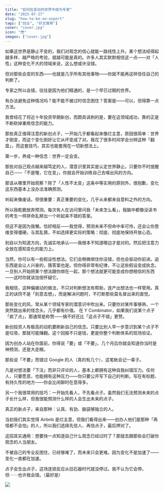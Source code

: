 ```yaml
---
title: "如何在变动的世界中成为专家"
date: "2025-07-27"
slug: "how-to-be-an-expert"
tags: ["创业", "好文推荐"]
cover: "cover.jpg"
icon: "😎"
images: ["cover.jpg"]
---
```

如果这世界是静止不变的，我们对观念的信心就能一路线性上升。某个想法经得起越多样、越严格的考验，就越可能是真的。许多人其实默默相信这一点——对「人性」这种变化不大的领域来说，这么想或许没错。



但对那些会变的东西——也就是几乎所有其他事物——你就不能再这样信任自己的判断了。



专家之所以会错，往往是因为他们精通的，是一个早已过期的世界。



有办法避免这种情况吗？能不能不被过时信念困住？答案是——可以，但得靠一点方法。



我曾经花了将近十年投资早期新创，而颇具讽刺的是，要在这领域成功，靠的正是不断砍掉重练信念的能力。



那些真正值得注意的新创点子，一开始几乎都看起来像烂主意，原因很简单：世界才刚变，而这个变化刚好让它从坏变成了对。我花了很多时间学会分辨这种「翻盘」，而这套技巧，其实也能套用在一切新想法上。



第一步，养成一种信念：世界一定会变。



那些对自己观点越来越笃定的人，潜意识里其实是认定世界静止。只要你不时提醒自己——「不是喔，它在变」，你就会开始训练自己去嗅出风的方向。



那该从哪里开始观察？除了「人性不太变」这条中等实用的原则外，很抱歉，变化这东西基本上没办法准确预测。



听起来像废话，但很重要：真正重要的变化，几乎从来都来自意料之外的方向。



所以我乾脆放弃预测。每次有人在访问里问我「未来怎么看」，我脑中都像没读书的考生一样拼命乱掰出一个听起来不错的答案。



但这不是因为我懒。恰好相反——我觉得，预测未来不但命中率可怜，还会让你思维变得僵硬。与其乱猜，不如选择更实际的策略：彻底、彻底地保持开放心态。



别自以为知道方向，先诚实地承认——我根本不知道哪边才是对的。然后把注意力全放在感知变化的能力上。



当然，你可以有一些假设性想法。它们会稍微绑住你没错，但也会驱动你前进。追东西是会让人兴奋的，猜答案也是。但你得非常有纪律，不让这些假设变成执念。
一旦别人开始把某个想法跟你绑在一起，那个想法就更可能变成你想相信的东西——这时你就该加倍怀疑它。



我相信，这种偏被动的做法，不只对判断想法有帮助，连产出想法也一样管用。真正的诀窍不是「刻意去想」，而是解决问题时，不打断那些莫名冒出来的直觉。



那些变化的风，常从某个领域专家的潜意识中吹出来。只要你对某件事够熟，一个突然跳出来的怪念头，几乎都有价值。
在 Y Combinator，如果我们说某个点子「疯了点」，那通常是称赞——搞不好还比「这点子不错」更赞。



新创投资人有极高的动机要刷新自己的信念。只要比别人早一步意识到某个点子不是垃圾，那就可能赚翻。这个回报不只是钱，更是你整个判断体系的现场验证。



因为创办人站在你面前，你得说「要」或「不要」，几个月后你就会知道你当时是神预测，还是大走眼。



那些说「不要」而错过 Google 的人（真的有几个），这笔帐会记一辈子。



凡是对想法要「下注」而非只评论的人，基本上都拥有这种自我纠错压力。任何人，只要愿意，也能拥有这种压力——你只要公开写下自己的判断。写在有标题、有持久性的地方——你会比闲聊时在意得多。



另一个我很常用的技巧：一开始先看人，不先看点子。虽然我们无法预测未来的点子长什么样，但我很能预测什么样的人会生出未来的点子。



真正的新点子，来自那种：认真、有劲、脑袋够独立的人。



当初我们其实觉得 Airbnb 是烂主意，但我们看得出来——创办人他们是那种「再怪都不会怕」的人，所以我们选择先信人、再信点子，最后押对了。



这招其实通用：想要快一点知道自己什么观念已经过时了？那就去跟那些会打破你观念的人当朋友。



不被自己的专业反困住，已经够难了，而未来只会更难。因为变化不是加速了——变化一直都在加速。



点子会生出点子，这场连锁反应从旧石器时代就没停过。我不认为它会停。
但⋯⋯也许我会错。（最好是）




![](https://prod-files-secure.s3.us-west-2.amazonaws.com/112d0858-5090-4d34-a606-b75eb8d65fd2/46476355-9cf3-4e99-9b7a-3531bc426380/1000202064.png?X-Amz-Algorithm=AWS4-HMAC-SHA256&X-Amz-Content-Sha256=UNSIGNED-PAYLOAD&X-Amz-Credential=ASIAZI2LB466WB6U6OKJ%2F20250816%2Fus-west-2%2Fs3%2Faws4_request&X-Amz-Date=20250816T181657Z&X-Amz-Expires=3600&X-Amz-Security-Token=IQoJb3JpZ2luX2VjEC0aCXVzLXdlc3QtMiJHMEUCIFNvoEGqcw5%2FvJKgHo%2FsSoUDkR%2FWCBRDShEU7%2BfTykflAiEAmeAJ7v65sGhNz7MrEw8bzNQIJiTiUNn2YKhks3dN%2Fr0q%2FwMIdhAAGgw2Mzc0MjMxODM4MDUiDFDO7v%2FzHbkTypvUAyrcA4L6Sv8Qaup6vjdbPaVzlUuKN6%2FpWIotYnPWiO%2BE9af1SlCQMQ6IOFU0Q%2FRyAKLhJFbJxG4hReOx%2BsKqmGOPMVXkncIthToFpEeQ0pax%2BaTopPYkF9N51uk6sgI6GuUCvmcZUZOGuGfY3oBwd%2B9T60VwR%2Bq0Ov7u4TEAxNuChKmC8P2%2BovEI8VpRPlTKAXnx%2FN6cUQIWMTU0%2FlZ8ST3CmGMoVysPCtG4qY3JlL51NbnO0i4NwzV6PaSiFC87nem7RND6WAp0ZwzX0dGJhKcsFp3R17PWgmIEI1tJ0FkGwOMczbV7sDXLGD%2B6QgyarNHlIW3y8l%2BeFntYNE1R%2FhwDYZqfVeBNJbYhpEO%2BIjEJ8fKqlqeyfW1XNYBh2B4voLrcdCwtqqwYwehirDIT%2Fqy3T%2BOeRigsjJrI7foOXCkaA%2BhNWW5XQeVISWE58z4HlZn0FYdjRdCPTH9BHFqOP4Xs%2B8KA4NMQM8Jxkf1CMj89Wqnfi0CVqB0rjQGUnkYN99czwrzjR7mwV0iZHIPvCWcwFc%2B2igIRvDJoUVTyumGL8yRfk7sFFVQh7dpeRjeWwyad87Y52xmXKQl%2FsEOfhIeRH414BHLIFC4XRiBOULAger6YZJ3xGtiYM%2F4sPBJVMPWAgsUGOqUBDQSHe%2BvCiguMbQUUnnJFkb1lE%2BZyNhCv21pzRFXL9v8R48sAydJjj%2FjHvEfFpjKBGMT7%2F1X0H9KdfdAYCm0JL38YB7DToXYvzSuDzr4rpdXl%2B%2BWJXCx8n9uBelCJcmXiGi0HkZnFhz%2FHaEIezy7bZBQWLVuwfPQM5qvTIqixns%2BUhqTzJNSKEleAY%2Fkp7oTl38cW76k%2BsQ5xTC5bkh3qgOQ%2FXRmW&X-Amz-Signature=6cb4ea85af0b4a0d23d4200bbacdf0d2252619e24a0b30846bac8689dccf0e82&X-Amz-SignedHeaders=host&x-amz-checksum-mode=ENABLED&x-id=GetObject)

